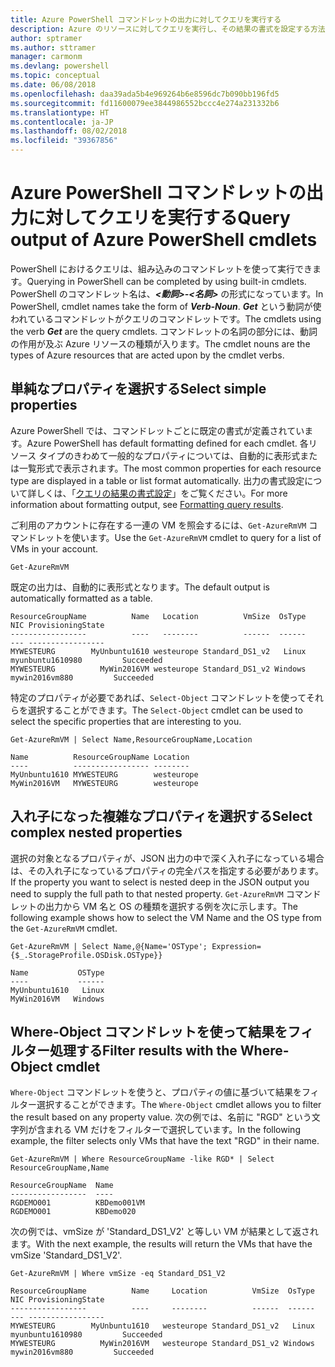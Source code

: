 ```yaml
---
title: Azure PowerShell コマンドレットの出力に対してクエリを実行する
description: Azure のリソースに対してクエリを実行し、その結果の書式を設定する方法について説明します。
author: sptramer
ms.author: sttramer
manager: carmonm
ms.devlang: powershell
ms.topic: conceptual
ms.date: 06/08/2018
ms.openlocfilehash: daa39ada5b4e969264b6e8596dc7b090bb196fd5
ms.sourcegitcommit: fd11600079ee3844986552bccc4e274a231332b6
ms.translationtype: HT
ms.contentlocale: ja-JP
ms.lasthandoff: 08/02/2018
ms.locfileid: "39367856"
---
```

# <a name="query-output-of-azure-powershell-cmdlets"></a><span data-ttu-id="5f8b6-103">Azure PowerShell コマンドレットの出力に対してクエリを実行する</span><span class="sxs-lookup"><span data-stu-id="5f8b6-103">Query output of Azure PowerShell cmdlets</span></span>

<span data-ttu-id="5f8b6-104">PowerShell におけるクエリは、組み込みのコマンドレットを使って実行できます。</span><span class="sxs-lookup"><span data-stu-id="5f8b6-104">Querying in PowerShell can be completed by using built-in cmdlets.</span></span> <span data-ttu-id="5f8b6-105">PowerShell のコマンドレット名は、**_<動詞>-<名詞>_** の形式になっています。</span><span class="sxs-lookup"><span data-stu-id="5f8b6-105">In PowerShell, cmdlet names take the form of **_Verb-Noun_**.</span></span> <span data-ttu-id="5f8b6-106">**_Get_** という動詞が使われているコマンドレットがクエリのコマンドレットです。</span><span class="sxs-lookup"><span data-stu-id="5f8b6-106">The cmdlets using the verb **_Get_** are the query cmdlets.</span></span> <span data-ttu-id="5f8b6-107">コマンドレットの名詞の部分には、動詞の作用が及ぶ Azure リソースの種類が入ります。</span><span class="sxs-lookup"><span data-stu-id="5f8b6-107">The cmdlet nouns are the types of Azure resources that are acted upon by the cmdlet verbs.</span></span>

## <a name="select-simple-properties"></a><span data-ttu-id="5f8b6-108">単純なプロパティを選択する</span><span class="sxs-lookup"><span data-stu-id="5f8b6-108">Select simple properties</span></span>

<span data-ttu-id="5f8b6-109">Azure PowerShell では、コマンドレットごとに既定の書式が定義されています。</span><span class="sxs-lookup"><span data-stu-id="5f8b6-109">Azure PowerShell has default formatting defined for each cmdlet.</span></span> <span data-ttu-id="5f8b6-110">各リソース タイプのきわめて一般的なプロパティについては、自動的に表形式または一覧形式で表示されます。</span><span class="sxs-lookup"><span data-stu-id="5f8b6-110">The most common properties for each resource type are displayed in a table or list format automatically.</span></span> <span data-ttu-id="5f8b6-111">出力の書式設定について詳しくは、「[クエリの結果の書式設定](formatting-output.md)」をご覧ください。</span><span class="sxs-lookup"><span data-stu-id="5f8b6-111">For more information about formatting output, see [Formatting query results](formatting-output.md).</span></span>

<span data-ttu-id="5f8b6-112">ご利用のアカウントに存在する一連の VM を照会するには、`Get-AzureRmVM` コマンドレットを使います。</span><span class="sxs-lookup"><span data-stu-id="5f8b6-112">Use the `Get-AzureRmVM` cmdlet to query for a list of VMs in your account.</span></span>

```azurepowershell-interactive
Get-AzureRmVM
```

<span data-ttu-id="5f8b6-113">既定の出力は、自動的に表形式となります。</span><span class="sxs-lookup"><span data-stu-id="5f8b6-113">The default output is automatically formatted as a table.</span></span>

```output
ResourceGroupName          Name   Location          VmSize  OsType              NIC ProvisioningState
-----------------          ----   --------          ------  ------              --- -----------------
MYWESTEURG        MyUnbuntu1610 westeurope Standard_DS1_v2   Linux myunbuntu1610980         Succeeded
MYWESTEURG          MyWin2016VM westeurope Standard_DS1_v2 Windows   mywin2016vm880         Succeeded
```

<span data-ttu-id="5f8b6-114">特定のプロパティが必要であれば、`Select-Object` コマンドレットを使ってそれらを選択することができます。</span><span class="sxs-lookup"><span data-stu-id="5f8b6-114">The `Select-Object` cmdlet can be used to select the specific properties that are interesting to you.</span></span>

```azurepowershell-interactive
Get-AzureRmVM | Select Name,ResourceGroupName,Location
```

```output
Name          ResourceGroupName Location
----          ----------------- --------
MyUnbuntu1610 MYWESTEURG        westeurope
MyWin2016VM   MYWESTEURG        westeurope
```

## <a name="select-complex-nested-properties"></a><span data-ttu-id="5f8b6-115">入れ子になった複雑なプロパティを選択する</span><span class="sxs-lookup"><span data-stu-id="5f8b6-115">Select complex nested properties</span></span>

<span data-ttu-id="5f8b6-116">選択の対象となるプロパティが、JSON 出力の中で深く入れ子になっている場合は、その入れ子になっているプロパティの完全パスを指定する必要があります。</span><span class="sxs-lookup"><span data-stu-id="5f8b6-116">If the property you want to select is nested deep in the JSON output you need to supply the full path to that nested property.</span></span> <span data-ttu-id="5f8b6-117">`Get-AzureRmVM` コマンドレットの出力から VM 名と OS の種類を選択する例を次に示します。</span><span class="sxs-lookup"><span data-stu-id="5f8b6-117">The following example shows how to select the VM Name and the OS type from the `Get-AzureRmVM` cmdlet.</span></span>

```azurepowershell-interactive
Get-AzureRmVM | Select Name,@{Name='OSType'; Expression={$_.StorageProfile.OSDisk.OSType}}
```

```output
Name           OSType
----           ------
MyUnbuntu1610   Linux
MyWin2016VM   Windows
```

## <a name="filter-results-with-the-where-object-cmdlet"></a><span data-ttu-id="5f8b6-118">Where-Object コマンドレットを使って結果をフィルター処理する</span><span class="sxs-lookup"><span data-stu-id="5f8b6-118">Filter results with the Where-Object cmdlet</span></span>

<span data-ttu-id="5f8b6-119">`Where-Object` コマンドレットを使うと、プロパティの値に基づいて結果をフィルター選択することができます。</span><span class="sxs-lookup"><span data-stu-id="5f8b6-119">The `Where-Object` cmdlet allows you to filter the result based on any property value.</span></span> <span data-ttu-id="5f8b6-120">次の例では、名前に "RGD" という文字列が含まれる VM だけをフィルターで選択しています。</span><span class="sxs-lookup"><span data-stu-id="5f8b6-120">In the following example, the filter selects only VMs that have the text "RGD" in their name.</span></span>

```azurepowershell-interactive
Get-AzureRmVM | Where ResourceGroupName -like RGD* | Select ResourceGroupName,Name
```

```output
ResourceGroupName  Name
-----------------  ----
RGDEMO001          KBDemo001VM
RGDEMO001          KBDemo020
```

<span data-ttu-id="5f8b6-121">次の例では、vmSize が 'Standard_DS1_V2' と等しい VM が結果として返されます。</span><span class="sxs-lookup"><span data-stu-id="5f8b6-121">With the next example, the results will return the VMs that have the vmSize 'Standard_DS1_V2'.</span></span>

```azurepowershell-interactive
Get-AzureRmVM | Where vmSize -eq Standard_DS1_V2
```

```output
ResourceGroupName          Name     Location          VmSize  OsType              NIC ProvisioningState
-----------------          ----     --------          ------  ------              --- -----------------
MYWESTEURG        MyUnbuntu1610   westeurope Standard_DS1_v2   Linux myunbuntu1610980         Succeeded
MYWESTEURG          MyWin2016VM   westeurope Standard_DS1_v2 Windows   mywin2016vm880         Succeeded
```